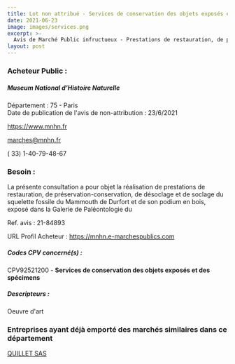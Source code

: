 ```yaml
---
title: Lot non attribué - Services de conservation des objets exposés et des spécimens
date: 2021-06-23
image: images/services.png
excerpt: >-
  Avis de Marché Public infructueux - Prestations de restauration, de préservation-conservation, de désoclage et de soclage du Mammouth de Durfort et de son podium en bois, exposé dans la Galerie de Paléontologie du MNHN.
layout: post
---
```


### Acheteur Public :
##### Museum National d'Histoire Naturelle
Département : 75 - Paris<br/>
Date de publication de l'avis de non-attribution : 23/6/2021


https://www.mnhn.fr

marches@mnhn.fr

( 33) 1-40-79-48-67
### Besoin :

La présente consultation a pour objet la réalisation de prestations de restauration, de préservation-conservation, de désoclage et de soclage du squelette fossile du Mammouth de Durfort et de son podium en bois, exposé dans la Galerie de Paléontologie du

Ref. avis : 21-84893

URL Profil Acheteur : https://mnhn.e-marchespublics.com

##### Codes CPV concerné(s) :
CPV92521200 - **Services de conservation des objets exposés et des spécimens** <br/>

##### Descripteurs :
Oeuvre d'art <br/>

### Entreprises ayant déjà emporté des marchés similaires dans ce département
<a href="/entreprise-555/siren-398500033">QUILLET SAS</a><br/><br/>
